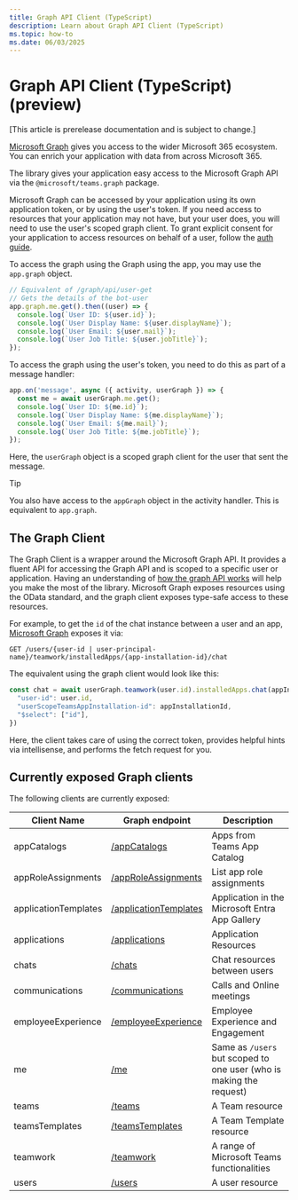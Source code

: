 ```yaml
---
title: Graph API Client (TypeScript)
description: Learn about Graph API Client (TypeScript)
ms.topic: how-to
ms.date: 06/03/2025
---
```


# Graph API Client (TypeScript) (preview)

[This article is prerelease documentation and is subject to change.]

[Microsoft Graph](/graph/overview) gives you access to the wider Microsoft 365 ecosystem. You can enrich your application with data from across Microsoft 365.

The library gives your application easy access to the Microsoft Graph API via the `@microsoft/teams.graph` package.

Microsoft Graph can be accessed by your application using its own application token, or by using the user's token. If you need access to resources that your application may not have, but your user does, you will need to use the user's scoped graph client. To grant explicit consent for your application to access resources on behalf of a user, follow the [auth guide](../in-depth-guides/user-authentication).

To access the graph using the Graph using the app, you may use the `app.graph` object. 

```typescript
// Equivalent of /graph/api/user-get
// Gets the details of the bot-user
app.graph.me.get().then((user) => {
  console.log(`User ID: ${user.id}`);
  console.log(`User Display Name: ${user.displayName}`);
  console.log(`User Email: ${user.mail}`);
  console.log(`User Job Title: ${user.jobTitle}`);
});
```

To access the graph using the user's token, you need to do this as part of a message handler:

```typescript
app.on('message', async ({ activity, userGraph }) => {
  const me = await userGraph.me.get();
  console.log(`User ID: ${me.id}`);
  console.log(`User Display Name: ${me.displayName}`);
  console.log(`User Email: ${me.mail}`);
  console.log(`User Job Title: ${me.jobTitle}`);
});
```

Here, the `userGraph` object is a scoped graph client for the user that sent the message.

> [!TIP]
> You also have access to the `appGraph` object in the activity handler. This is equivalent to `app.graph`.

## The Graph Client

The Graph Client is a wrapper around the Microsoft Graph API. It provides a fluent API for accessing the Graph API and is scoped to a specific user or application. Having an understanding of [how the graph API works](/graph/use-the-api) will help you make the most of the library. Microsoft Graph exposes resources using the OData standard, and the graph client exposes type-safe access to these resources.

For example, to get the `id` of the chat instance between a user and an app, [Microsoft Graph](/graph/api/userscopeteamsappinstallation-get-chat?view=graph-rest-1.0&tabs=http) exposes it via:

```
GET /users/{user-id | user-principal-name}/teamwork/installedApps/{app-installation-id}/chat
```

The equivalent using the graph client would look like this:

```ts
const chat = await userGraph.teamwork(user.id).installedApps.chat(appInstallationId).get({
  "user-id": user.id,
  "userScopeTeamsAppInstallation-id": appInstallationId,
  "$select": ["id"],
})
```

Here, the client takes care of using the correct token, provides helpful hints via intellisense, and performs the fetch request for you.

## Currently exposed Graph clients

The following clients are currently exposed:

| Client Name | Graph endpoint | Description |
|-------------|----------------|-------------|
| appCatalogs | [/appCatalogs](/graph/api/appcatalogs-list-teamsapps?view=graph-rest-1.0) | Apps from Teams App Catalog |
| appRoleAssignments | [/appRoleAssignments](/graph/api/serviceprincipal-list-approleassignments?view=graph-rest-1.0) | List app role assignments |
| applicationTemplates | [/applicationTemplates](/graph/api/resources/applicationtemplate?view=graph-rest-1.0) | Application in the Microsoft Entra App Gallery |
| applications | [/applications](/graph/api/resources/application?view=graph-rest-1.0) | Application Resources |
| chats | [/chats](/graph/api/chat-list?view=graph-rest-1.0&tabs=http) | Chat resources between users |
| communications | [/communications](/graph/api/application-post-calls?view=graph-rest-1.0) | Calls and Online meetings |
| employeeExperience | [/employeeExperience](/graph/api/resources/engagement-api-overview?view=graph-rest-1.0) |  Employee Experience and Engagement |
| me | [/me](/graph/api/user-get?view=graph-rest-1.0&tabs=http) | Same as `/users` but scoped to one user (who is making the request) |
| teams | [/teams](/graph/api/resources/team?view=graph-rest-1.0) | A Team resource  |
| teamsTemplates | [/teamsTemplates](/microsoftteams/get-started-with-teams-templates) | A Team Template resource |
| teamwork | [/teamwork](/graph/api/resources/teamwork?view=graph-rest-1.0) | A range of Microsoft Teams functionalities |
| users | [/users](/graph/api/resources/users?view=graph-rest-1.0) | A user resource |